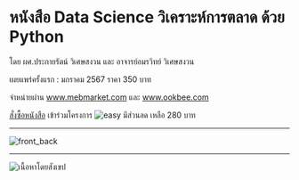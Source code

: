 # หนังสือ Data Science วิเคราะห์การตลาด ด้วย Python
โดย ผศ.ประกายรัตน์ วิเศษสงวน และ อาจารย์อมรวิทย์ วิเศษสงวน

เผยแพร่ครั้งแรก : มกราคม 2567
ราคา 350 บาท 


จำหน่ายผ่าน www.mebmarket.com และ www.ookbee.com   
   
   
[สั่งซื้อหนังสือ](https://www.mebmarket.com/ebook-280821-Data-Science-วิเคราะห์การตลาดด้วย-Python)
เข้าร่วมโครงการ  ![easy](https://github.com/prakayrat/MarketingAnalyticsWithPython/assets/51775195/b5f7a0b8-e0a3-4fb5-ae24-5af984e3cbaa)
มีส่วนลด เหลือ 280 บาท



---
![front_back](https://github.com/prakayrat/MarketingAnalyticsWithPython/assets/51775195/35c750a7-b39f-4a2b-8454-7aa270173060)


---
![เนื้อหาโดยสังเขป](https://github.com/prakayrat/MarketingAnalyticsWithPython/assets/51775195/9edc663d-6175-45bb-b67c-a208fead0467)
